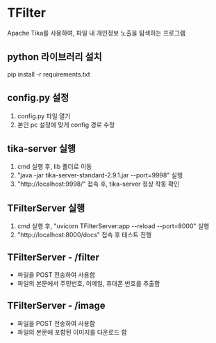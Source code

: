 # TFilter
Apache Tika를 사용하여, 파일 내 개인정보 노출을 탐색하는 프로그램

## python 라이브러리 설치
pip install -r requirements.txt

## config.py 설정
1. config.py 파일 열기
2. 본인 pc 설정에 맞게 config 경로 수정

## tika-server 실행
1. cmd 실행 후, lib 폴더로 이동
2. "java -jar tika-server-standard-2.9.1.jar --port=9998" 실행
3. "http://localhost:9998/" 접속 후, tika-server 정상 작동 확인

## TFilterServer 실행
1. cmd 실행 후, "uvicorn TFilterServer:app --reload --port=8000" 실행
2. "http://localhost:8000/docs" 접속 후 테스트 진행

## TFilterServer - /filter
- 파일을 POST 전송하여 사용함
- 파일의 본문에서 주민번호, 이메일, 휴대폰 번호를 추출함

## TFilterServer - /image
- 파일을 POST 전송하여 사용함
- 파일의 본문에 포함된 이미지를 다운로드 함